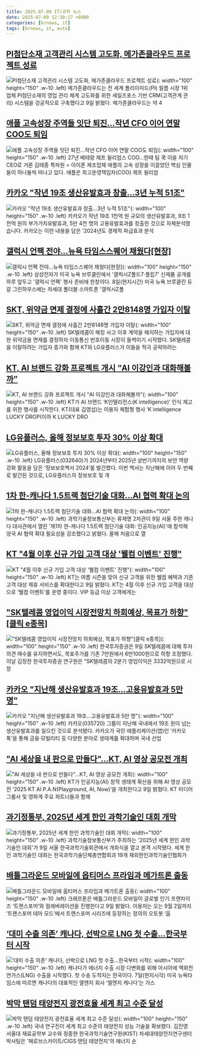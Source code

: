 ```yaml
---
title: 2025.07.09 IT/과학 뉴스
date: 2025-07-09 12:30:17 +0900
categories: [krnews, it]
tags: [krnews, it, auto]
---
```

## [PI첨단소재 고객관리 시스템 고도화, 메가존클라우드 프로젝트 성료](https://n.news.naver.com/mnews/article/008/0005219002)

![PI첨단소재 고객관리 시스템 고도화, 메가존클라우드 프로젝트 성료](https://mimgnews.pstatic.net/image/origin/008/2025/07/09/5219002.jpg?type=nf220_150){: width="100" height="150" .w-10 .left}
메가존클라우드는 전 세계 폴리이미드(PI) 필름 시장 1위 업체 PI첨단소재의 영업 관리 체계 고도화를 위한 세일즈포스 기반 CRM(고객관계 관리) 시스템을 겅공적으로 구축했다고 9일 밝혔다. 메가존클라우드는 약 4

## [애플 고속성장 주역들 잇단 퇴진…작년 CFO 이어 연말 COO도 퇴임](https://n.news.naver.com/mnews/article/001/0015495813)

![애플 고속성장 주역들 잇단 퇴진…작년 CFO 이어 연말 COO도 퇴임](https://mimgnews.pstatic.net/image/origin/001/2025/07/09/15495813.jpg?type=nf220_150){: width="100" height="150" .w-10 .left}
27년 베테랑 제프 윌리엄스 COO…한때 팀 쿡 이을 차기 CEO로 거론 김태종 특파원 = 아이폰 제조업체 애플의 고속 성장을 이끌었던 핵심 인물들이 하나둘씩 떠나고 있다. 애플은 최고운영책임자(COO) 제프 윌리엄

## [카카오 "작년 19조 생산유발효과 창출…3년 누적 51조"](https://n.news.naver.com/mnews/article/374/0000450528)

![카카오 "작년 19조 생산유발효과 창출…3년 누적 51조"](https://mimgnews.pstatic.net/image/origin/374/2025/07/09/450528.jpg?type=nf220_150){: width="100" height="150" .w-10 .left}
카카오가 작년 19조 1천억 원 규모의 생산유발효과, 9조 1천억 원의 부가가치유발효과, 5만 4천 명의 고용유발효과를 창출한 것으로 자체분석했습니다. 카카오는 이런 내용을 담은 '2024년도 경제적 파급효과 분석

## [갤럭시 언팩 전야…뉴욕 타임스스퀘어 채웠다[현장]](https://n.news.naver.com/mnews/article/092/0002381321)

![갤럭시 언팩 전야…뉴욕 타임스스퀘어 채웠다[현장]](https://mimgnews.pstatic.net/image/origin/092/2025/07/09/2381321.jpg?type=nf220_150){: width="100" height="150" .w-10 .left}
삼성전자가 미국 뉴욕 브루클린에서 '갤럭시Z폴드7·플립7' 신제품 공개를 하루 앞두고 '갤럭시 언팩' 행사 준비에 한창이다. 8일(현지시간) 미국 뉴욕 브루클린 듀갈 그린하우스에는 차세대 폴더블 스마트폰 '갤럭시Z폴

## [SKT, 위약금 면제 결정에 사흘간 2만8148명 가입자 이탈](https://n.news.naver.com/mnews/article/003/0013349288)

![SKT, 위약금 면제 결정에 사흘간 2만8148명 가입자 이탈](https://mimgnews.pstatic.net/image/origin/003/2025/07/08/13349288.jpg?type=nf220_150){: width="100" height="150" .w-10 .left}
SK텔레콤이 해킹 사고 이후 계약을 해지하는 가입자에 대한 위약금을 면제를 결정하자 이동통신 번호이동 시장이 들썩이기 시작했다. SK텔레콤을 이탈하려는 가입자 증가와 함께 KT와 LG유플러스가 이들을 적극 공략하려는

## [KT, AI 브랜드 강화 프로젝트 개시 “AI 이강인과 대화해볼까”](https://n.news.naver.com/mnews/article/138/0002200291)

![KT, AI 브랜드 강화 프로젝트 개시 “AI 이강인과 대화해볼까”](https://mimgnews.pstatic.net/image/origin/138/2025/07/09/2200291.jpg?type=nf220_150){: width="100" height="150" .w-10 .left}
KT가 AI 브랜드 ‘K인텔리전스(K intelligence)’ 인식 제고를 위한 행사를 시작한다. KT(대표 김영섭)는 이용자 체험형 행사 ‘K intelligence LUCKY DROP(이하 K LUCKY DRO

## [LG유플러스, 올해 정보보호 투자 30% 이상 확대](https://n.news.naver.com/mnews/article/018/0006060424)

![LG유플러스, 올해 정보보호 투자 30% 이상 확대](https://mimgnews.pstatic.net/image/origin/018/2025/07/08/6060424.jpg?type=nf220_150){: width="100" height="150" .w-10 .left}
LG유플러스(032640)가 2024년부터 2025년 상반기까지의 보안 역량 강화 활동을 담은 ‘정보보호백서 2024’를 발간했다. 이번 백서는 지난해에 이어 두 번째로 발간된 것으로, LG유플러스의 정보보호 및 개

## [1차 한-캐나다 1.5트랙 첨단기술 대화…AI 협력 확대 논의](https://n.news.naver.com/mnews/article/001/0015495869)

![1차 한-캐나다 1.5트랙 첨단기술 대화…AI 협력 확대 논의](https://mimgnews.pstatic.net/image/origin/001/2025/07/09/15495869.jpg?type=nf220_150){: width="100" height="150" .w-10 .left}
과학기술정보통신부는 류제명 2차관이 9일 서울 주한 캐나다 대사관에서 열린 '제1차 한-캐나다 1.5트랙 첨단기술 대화: 인공지능(AI)'에 참석해 양국 AI 협력 확대 필요성을 강조했다고 밝혔다. 올해 처음으로 열

## [KT "4월 이후 신규 가입 고객 대상 '웰컴 이벤트' 진행"](https://n.news.naver.com/mnews/article/119/0002977117)

![KT "4월 이후 신규 가입 고객 대상 '웰컴 이벤트' 진행"](https://mimgnews.pstatic.net/image/origin/119/2025/07/09/2977117.jpg?type=nf220_150){: width="100" height="150" .w-10 .left}
KT는 여름 시즌을 맞아 신규 고객을 위한 웰컴 혜택과 기존 고객 대상 제휴 서비스를 확대한다고 9일 밝혔다. KT는 4월 이후 신규 가입 고객을 대상으로 ‘웰컴 이벤트’를 운영 중이다. VIP 등급 이상 고객에게는

## ["SK텔레콤 영업이익 시장전망치 하회예상, 목표가 하향"[클릭 e종목]](https://n.news.naver.com/mnews/article/277/0005619706)

!["SK텔레콤 영업이익 시장전망치 하회예상, 목표가 하향"[클릭 e종목]](https://mimgnews.pstatic.net/image/origin/277/2025/07/09/5619706.jpg?type=nf220_150){: width="100" height="150" .w-10 .left}
한국투자증권은 9일 SK텔레콤에 대해 투자의견 매수를 유지하면서도, 목표주가를 기존 7만원에서 6만1000원으로 하향 조정했다. 이날 김정찬 한국투자증권 연구원은 "SK텔레콤의 2분기 영업이익은 3332억원으로 시장

## [카카오 "지난해 생산유발효과 19조…고용유발효과 5만 명"](https://n.news.naver.com/mnews/article/011/0004506896)

![카카오 "지난해 생산유발효과 19조…고용유발효과 5만 명"](https://mimgnews.pstatic.net/image/origin/011/2025/07/09/4506896.jpg?type=nf220_150){: width="100" height="150" .w-10 .left}
카카오(035720) 그룹이 지난해 국내에서 19조 원이 넘는 생산유발효과를 일으킨 것으로 분석됐다. 카카오가 국민 애플리케이션(앱)인 ‘카카오톡’을 통해 금융·모빌리티 등 다양한 분야로 생태계를 확대하며 국내 산업

## ["AI 세상을 내 판으로 만들다"…KT, AI 영상 공모전 개최](https://n.news.naver.com/mnews/article/092/0002381337)

!["AI 세상을 내 판으로 만들다"…KT, AI 영상 공모전 개최](https://mimgnews.pstatic.net/image/origin/092/2025/07/09/2381337.jpg?type=nf220_150){: width="100" height="150" .w-10 .left}
KT가 인공지능(AI) 창작 생태계 확산을 위해 AI 영상 공모전 ‘2025 KT AI P.A.N(Playground, AI, Now)’을 개최한다고 9일 밝혔다. KT 미디어 그룹사 및 영화계 주요 파트너들과 함께

## [과기정통부, 2025년 세계 한인 과학기술인 대회 개막](https://n.news.naver.com/mnews/article/014/0005374427)

![과기정통부, 2025년 세계 한인 과학기술인 대회 개막](https://mimgnews.pstatic.net/image/origin/014/2025/07/09/5374427.jpg?type=nf220_150){: width="100" height="150" .w-10 .left}
과학기술정보통신부가 주최하는 '2025년 세계 한인 과학기술인 대회'가 9일 서울 한국과학기술회관에서 개회식을 열고 본격 시작됐다. 세계 한인 과학기술인 대회는 한국과학기술단체총연합회과 19개 재외한인과학기술인협회가

## [배틀그라운드 모바일에 옵티머스 프라임과 메가트론 출동](https://n.news.naver.com/mnews/article/014/0005374414)

![배틀그라운드 모바일에 옵티머스 프라임과 메가트론 출동](https://mimgnews.pstatic.net/image/origin/014/2025/07/09/5374414.jpg?type=nf220_150){: width="100" height="150" .w-10 .left}
크래프톤은 배틀그라운드 모바일이 글로벌 인기 프랜차이즈 ‘트랜스포머’와 컬래버레이션을 진행한다고 9일 밝혔다. 이용자는 오는 9월 2일까지 ‘트랜스포머 테마 모드’에서 트랜스포머 시리즈에 등장하는 정의의 오토봇 ‘옵

## [‘대미 수출 의존’ 캐나다, 선박으로 LNG 첫 수출…한국부터 시작](https://n.news.naver.com/mnews/article/028/0002754908)

![‘대미 수출 의존’ 캐나다, 선박으로 LNG 첫 수출…한국부터 시작](https://mimgnews.pstatic.net/image/origin/028/2025/07/08/2754908.jpg?type=nf220_150){: width="100" height="150" .w-10 .left}
캐나다가 에너지 수출 시장 다변화를 위해 아시아에 액화천연가스(LNG) 수출을 시작했다. 첫 수송 도착지는 한국이다. 7일(현지시각) 미국 뉴욕타임스에 따르면 캐나다의 대표적인 엘엔지 회사 ‘엘엔지 캐나다’는 가스

## [박막 탠덤 태양전지 광전효율 세계 최고 수준 달성](https://n.news.naver.com/mnews/article/584/0000033273)

![박막 탠덤 태양전지 광전효율 세계 최고 수준 달성](https://mimgnews.pstatic.net/image/origin/584/2025/07/09/33273.jpg?type=nf220_150){: width="100" height="150" .w-10 .left}
국내 연구진이 세계 최고 수준의 태양전지 성능 기술을 확보했다. 김진영 서울대 재료공학부 교수와 정증현 한국과학기술연구원(KIST) 차세대태양전지연구센터 박사팀은 '페로브스카이트/CIGS 탠덤 태양전지'의 에너지 손

